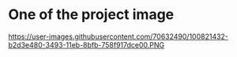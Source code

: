 # One of the project image

https://user-images.githubusercontent.com/70632490/100821432-b2d3e480-3493-11eb-8bfb-758f917dce00.PNG
